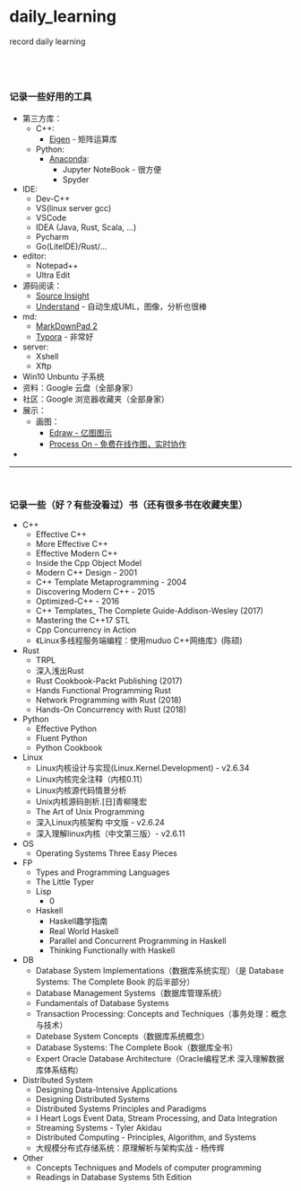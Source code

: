 # daily_learning
record daily learning


&nbsp;   
------------------
### 记录一些好用的工具
- 第三方库：
  - C++:
      - [Eigen](https://eigen.tuxfamily.org/dox/) - 矩阵运算库
  - Python:
      - [Anaconda](https://www.anaconda.com/):
          - Jupyter NoteBook - 很方便
          - Spyder
- IDE:
  - Dev-C++
  - VS(linux server gcc)
  - VSCode
  - IDEA (Java, Rust, Scala, ...)
  - Pycharm
  - Go(LiteIDE)/Rust/...
- editor:
  - Notepad++
  - Ultra Edit
- 源码阅读：
  - [Source Insight](https://www.sourceinsight.com/download/)
  - [Understand](https://scitools.com/features/) - 自动生成UML，图像，分析也很棒
- md:
  - [MarkDownPad 2](http://markdownpad.com/)
  - [Typora](https://typora.io/) - 非常好
- server:
  - Xshell
  - Xftp
- Win10 Unbuntu 子系统
- 资料：Google 云盘（全部身家）
- 社区：Google 浏览器收藏夹（全部身家）
- 展示：
  - 画图：
      - [Edraw - 亿图图示](https://www.edrawsoft.com/cn/)
      - [Process On - 免费在线作图，实时协作](https://www.processon.com/)
- []()


-----
&nbsp;   
### 记录一些（好？有些没看过）书（还有很多书在收藏夹里）
- C++
  - Effective C++
  - More Effective C++
  - Effective Modern C++
  - Inside the Cpp Object Model
  - Modern C++ Design - 2001
  - C++ Template Metaprogramming - 2004
  - Discovering Modern C++ - 2015
  - Optimized-C++ - 2016
  - C++ Templates_ The Complete Guide-Addison-Wesley (2017)
  - Mastering the C++17 STL
  - Cpp Concurrency in Action
  - 《Linux多线程服务端编程：使用muduo C++网络库》(陈硕)
- Rust
  - TRPL
  - 深入浅出Rust
  - Rust Cookbook-Packt Publishing (2017)
  - Hands Functional Programming Rust
  - Network Programming with Rust (2018) 
  - Hands-On Concurrency with Rust (2018)
- Python
  - Effective Python
  - Fluent Python
  - Python Cookbook
- Linux
  - Linux内核设计与实现(Linux.Kernel.Development) - v2.6.34
  - Linux内核完全注释（内核0.11）
  - Linux内核源代码情景分析
  - Unix内核源码剖析.[日]青柳隆宏
  - The Art of Unix Programming
  - 深入Linux内核架构 中文版 - v2.6.24
  - 深入理解linux内核（中文第三版）- v2.6.11
- OS
  - Operating Systems Three Easy Pieces
- FP
  - Types and Programming Languages
  - The Little Typer
  - Lisp
      - 0
  - Haskell
      - Haskell趣学指南
      - Real World Haskell
      - Parallel and Concurrent Programming in Haskell
      - Thinking Functionally with Haskell
- DB
  - Database System Implementations（数据库系统实现）（是 Database Systems: The Complete Book 的后半部分）
  - Database Management Systems（数据库管理系统）
  - Fundamentals of Database Systems
  - Transaction Processing: Concepts and Techniques（事务处理：概念与技术）
  - Datebase System Concepts（数据库系统概念）
  - Database Systems: The Complete Book（数据库全书）
  - Expert Oracle Database Architecture（Oracle编程艺术 深入理解数据库体系结构）
- Distributed System
  - Designing Data-Intensive Applications
  - Designing Distributed Systems
  - Distributed Systems Principles and Paradigms
  - I Heart Logs Event Data, Stream Processing, and Data Integration
  - Streaming Systems - Tyler Akidau
  - Distributed Computing - Principles, Algorithm, and Systems
  - 大规模分布式存储系统：原理解析与架构实战 - 杨传辉
- Other
  - Concepts Techniques and Models of computer programming
  - Readings in Database Systems 5th Edition
